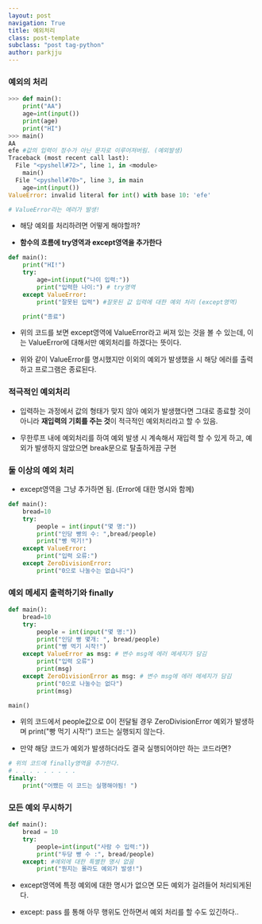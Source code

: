 ```yaml
---
layout: post
navigation: True
title: 예외처리
class: post-template
subclass: "post tag-python"
author: parkjju
---
```


### 예외의 처리

```python
>>> def main():
	print("AA")
	age=int(input())
	print(age)
	print("HI")
>>> main()
AA
efe #값의 입력이 정수가 아닌 문자로 이루어져버림. (예외발생)
Traceback (most recent call last):
  File "<pyshell#72>", line 1, in <module>
    main()
  File "<pyshell#70>", line 3, in main
    age=int(input())
ValueError: invalid literal for int() with base 10: 'efe'

# ValueError라는 에러가 발생!
```

- 해당 예외를 처리하려면 어떻게 해야할까?

- **함수의 흐름에 try영역과 except영역을 추가한다**

```python
def main():
    print("HI!")
    try:
        age=int(input("나이 입력:"))
        print("입력한 나이:") # try영역
    except ValueError:
        print("잘못된 입력") #잘못된 값 입력에 대한 예외 처리 (except영역)

    print("종료")
```

- 위의 코드를 보면 except영역에 ValueError라고 써져 있는 것을 볼 수 있는데, 이는 ValueError에 대해서만 예외처리를 하겠다는 뜻이다.

- 위와 같이 ValueError를 명시했지만 이외의 예외가 발생했을 시 해당 에러를 출력하고 프로그램은 종료된다.

### 적극적인 예외처리

- 입력하는 과정에서 값의 형태가 맞지 않아 예외가 발생했다면 그대로 종료할 것이 아니라 **재입력의 기회를 주는 것**이 적극적인 예외처리라고 할 수 있음.

- 무한루프 내에 예외처리를 하여 예외 발생 시 계속해서 재입력 할 수 있게 하고, 예외가 발생하지 않았으면 break문으로 탈출하게끔 구현

### 둘 이상의 예외 처리

- except영역을 그냥 추가하면 됨. (Error에 대한 명시와 함께)

```python
def main():
    bread=10
    try:
        people = int(input("몇 명:"))
        print("인당 빵의 수: ",bread/people)
        print("빵 먹기!")
    except ValueError:
        print("입력 오류:")
    except ZeroDivisionError:
        print("0으로 나눌수는 없습니다")
```

### 예외 메세지 출력하기와 finally

```python
def main():
    bread=10
    try:
        people = int(input("몇 명:"))
        print("인당 빵 몇개: ", bread/people)
        print("빵 먹기 시작!")
    except ValueError as msg: # 변수 msg에 에러 메세지가 담김
        print("입력 오류")
        print(msg)
    except ZeroDivisionError as msg: # 변수 msg에 에러 메세지가 담김
        print("0으로 나눌수는 없다")
        print(msg)

main()
```

- 위의 코드에서 people값으로 0이 전달될 경우 ZeroDivisionError 예외가 발생하며 print("빵 먹기 시작!") 코드는 실행되지 않는다.

- 만약 해당 코드가 예외가 발생하더라도 결국 실행되어야만 하는 코드라면?

```python
# 위의 코드에 finally영역을 추가한다.
# . . . . . . . . .
finally:
    print("어쨌든 이 코드는 실행해야됨! ")
```

### 모든 예외 무시하기

```python
def main():
    bread = 10
    try:
        people=int(input("사람 수 입력:"))
        print("두당 빵 수 :", bread/people)
    except: #예외에 대한 특별한 명시 없음
        print("뭔지는 몰라도 예외가 발생!")
```

- except영역에 특정 예외에 대한 명시가 없으면 모든 예외가 걸려들어 처리되게된다.

- except: pass 를 통해 아무 행위도 안하면서 예외 처리를 할 수도 있긴하다..
